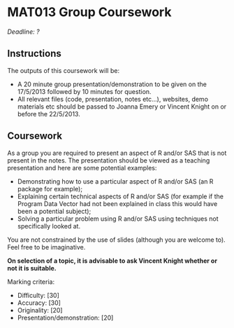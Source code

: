 # MAT013 Group Coursework

*Deadline: ?*

## Instructions

The outputs of this coursework will be:

- A 20 minute group presentation/demonstration to be given on the 17/5/2013 followed by 10 minutes for question.
- All relevant files (code, presentation, notes etc...), websites, demo materials etc should be passed to Joanna Emery or Vincent Knight on or before the 22/5/2013.

## Coursework

As a group you are required to present an aspect of R and/or SAS that is not present in the notes. The presentation should be viewed as a teaching presentation and here are some potential examples:

- Demonstrating how to use a particular aspect of R and/or SAS (an R package for example);
- Explaining certain technical aspects of R and/or SAS (for example if the Program Data Vector had not been explained in class this would have been a potential subject);
- Solving a particular problem using R and/or SAS using techniques not specifically looked at.

You are not constrained by the use of slides (although you are welcome to). Feel free to be imaginative.

**On selection of a topic, it is advisable to ask Vincent Knight whether or not it is suitable.**

Marking criteria:

- Difficulty: [30]
- Accuracy: [30]
- Originality: [20]
- Presentation/demonstration: [20]
